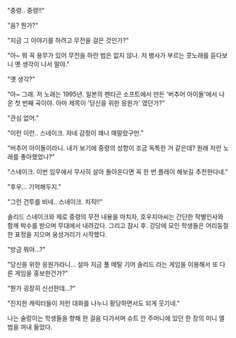 "중령.. 중령!!" 

"음? 뭔가?" 

"지금 그 이야기를 하려고 무전을 걸은 것인가?" 

"아~ 뭐 꼭 용무가 있어 무전을 하란 법은 없지 않나. 저 병사가 부르는 콧노래를 듣다보니 옛 생각이 나서 말야." 

"옛 생각?" 

"아~ 그래. 저 노래는 1995년. 일본의 펜타곤 소프트에서 만든 '버추어 아이돌'에서 나온 첫 번째 곡이야. 아마 제목이 '당신을 위한 응원가' 였던가?" 

"관심 없어." 

"이런 이런.. 스네이크. 자네 감정이 꽤나 매말랐구만." 

"버추어 아이돌이라니. 내가 보기에 중령의 성향이 조금 독특한 거 같은데? 원래 저런 노래를 좋아했었나?" 

"스네이크. 이번 임무에서 무사히 살아 돌아온다면 꼭 한 번 플레이 해보길 추천한다네." 

"후우... 기억해두지." 

"그런 건투를 비네.. 스네이크. 치직!!" 

솔리드 스네이크와 제로 중령의 무전 내용을 마치자, 호우지마씨는 간단한 작별인사와 함께 박수를 받으며 무대에서 내려갔다. 그리고 잠시 후. 강당에 모인 학생들은 어리둥절한 표정을 지으며 웅성거리기 시작했다. 

"방금 뭐야...?" 

"당신을 위한 응원가라니... 설마 지금 풀 메탈 기어 솔리드 라는 게임을 이용해서 또 다른 게임을 홍보한건가?" 

"뭔가 굉장히 신선한데...?" 

"진지한 캐릭터들이 저런 대화를 나누니 황당하면서도 되게 웃기네." 

나는 술렁이는 학생들을 향해 한 걸음 다가서며 슈트 안 주머니에 있던 한 장의 미니 앨범을 꺼내 들었다. 